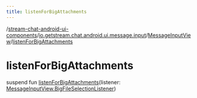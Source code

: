 ```yaml
---
title: listenForBigAttachments
---
```

/[stream-chat-android-ui-components](../../index.md)/[io.getstream.chat.android.ui.message.input](../index.md)/[MessageInputView](index.md)/[listenForBigAttachments](listenForBigAttachments.md)  
  
  
  
# listenForBigAttachments  
suspend fun [listenForBigAttachments](listenForBigAttachments.md)(listener: [MessageInputView.BigFileSelectionListener](BigFileSelectionListener/index.md))
